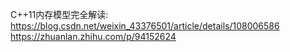C++11内存模型完全解读:
https://blog.csdn.net/weixin_43376501/article/details/108006586
https://zhuanlan.zhihu.com/p/94152624